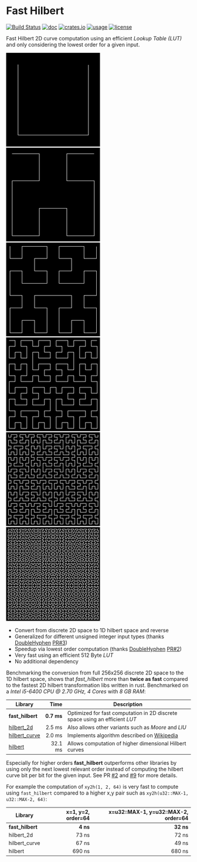 # Fast Hilbert

[![Build Status](https://github.com/becheran/fast-hilbert/workflows/Test/badge.svg)](https://github.com/becheran/fast-hilbert/actions?workflow=Test)
[![doc](https://docs.rs/fast_hilbert/badge.svg)](https://docs.rs/fast_hilbert)
[![crates.io](https://img.shields.io/crates/v/fast_hilbert.svg)](https://crates.io/crates/fast_hilbert)
[![usage](https://badgen.net/crates/d/fast_hilbert)](https://crates.io/crates/fast_hilbert)
[![license](https://img.shields.io/badge/License-MIT-yellow.svg)](https://opensource.org/licenses/MIT)

Fast Hilbert 2D curve computation using an efficient *Lookup Table (LUT)* and only considering the lowest order for a given input.

![h1](./doc/h1.png)
![h2](./doc/h2.png)
![h3](./doc/h3.png)
![h4](./doc/h4.png)
![h5](./doc/h5.png)
![h6](./doc/h6.png)

* Convert from discrete 2D space to 1D hilbert space and reverse
* Generalized for different unsigned integer input types (thanks [DoubleHyphen](https://github.com/DoubleHyphen) [PR#3](https://github.com/becheran/fast-hilbert/pull/3))
* Speedup via lowest order computation (thanks [DoubleHyphen](https://github.com/DoubleHyphen) [PR#2](https://github.com/becheran/fast-hilbert/pull/2))
* Very fast using an efficient 512 Byte *LUT*
* No additional dependency

Benchmarking the conversion from full 256x256 discrete 2D space to the 1D hilbert space, shows that *fast_hilbert* more than **twice as fast** compared to the fastest 2D hilbert transformation libs written in rust. Benchmarked on a *Intel i5-6400 CPU @ 2.70 GHz, 4 Cores* with *8 GB RAM*:

| Library                                                | Time        | Description       |
 ------------------------------------------------------- |------------:| ----------------- |
| **fast_hilbert**                                       |  **0.7 ms** | Optimized for fast computation in 2D discrete space using an efficient *LUT*
| [hilbert_2d](https://crates.io/crates/hilbert_2d)      |  2.5 ms     | Also allows other variants such as *Moore* and *LIU* |
| [hilbert_curve](https://crates.io/crates/hilbert_curve)|   2.0 ms    | Implements algorithm described on [Wikipedia](https://en.wikipedia.org/wiki/Hilbert_curve) |
| [hilbert](https://crates.io/crates/hilbert)            |  32.1 ms    | Allows computation of higher dimensional Hilbert curves |

Especially for higher orders **fast_hilbert** outperforms other libraries by using only the next lowest relevant order instead of computing the hilbert curve bit per bit for the given input. See PR [#2](https://github.com/becheran/fast-hilbert/pull/2) and [#9](https://github.com/becheran/fast-hilbert/pull/9) for more details.

For example the computation of `xy2h(1, 2, 64)` is very fast to compute using `fast_hilbert` compared to a higher x,y pair such as `xy2h(u32::MAX-1, u32::MAX-2, 64)`:

| Library          | x=1, y=2, order=64  | x=u32::MAX-1, y=u32::MAX-2, order=64    |
 ----------------- | ------------------: | --------------------------------------: |
| **fast_hilbert** |  **4 ns**           | **32 ns**                               |
| hilbert_2d       |  73 ns              | 72 ns                                   |
| hilbert_curve    |  67 ns              | 49 ns                                   |
| hilbert          |  690 ns             | 680 ns                                  |
